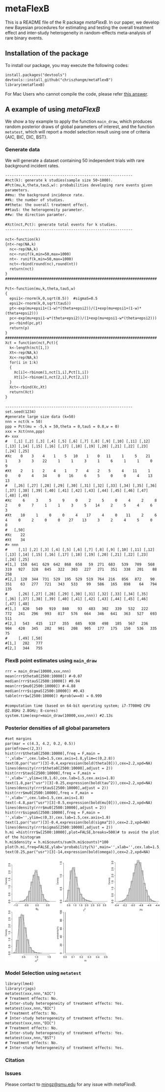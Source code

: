 # metaFlexB
This is a README file of the R package _metaFlexB_. In our paper, we develop new Bayesian procedures for estimating and testing the overall treatment effect and inter-study heterogeneity in random-effects meta-analysis of rare binary events.

## Installation of the package

To install our package, you may execute the following codes:

```{r, eval = FALSE}
install.packages("devtools")
devtools::install_github("chriszhangm/metaFlexB")
library(metaFlexB)
```
For Mac Users who cannot compile the code, please refer [this answer](https://thecoatlessprofessor.com/programming/cpp/r-compiler-tools-for-rcpp-on-macos/).

## A example of using _metaFlexB_

We show a toy example to apply the function `main_draw`, which produces random posterior draws of global parameters of interest, and the function `metatest`, which will report a model selection result using one of criteria {AIC, BIC, DIC, BST}.

### Generate data

We will generate a dataset containing 50 independent trials with rare background incident rates.
```{r, eval = FALSE}
----------------------------------------------------------
#nct(k): generate k studies(sample size 50~1000).
#Pct(mu,k,theta,tauS,w): probabilities developing rare events given parameters.
##mu: the background incidence rate.
##k: the number of studies.
##theta: the overall treatment effect.
##tauS: the heterogeneity parameter.
##w: the direction paramter.

#Xct(nct,Pct): generate total events for k studies.
----------------------------------------------------------

nct<-function(k)
{nt<-rep(NA,k)
  nc<-rep(NA,k)
  nc<-runif(k,min=50,max=1000)
  nt<- runif(k,min=50,max=1000)         
  nct<-rbind(round(nc),round(nt))
  return(nct)
}
#####################################################################

Pct<-function(mu,k,theta,tauS,w)
{
  epsi1<-rnorm(k,0,sqrt(0.5))  #sigmaS=0.5
  epsi2<-rnorm(k,0,sqrt(tauS))
  pt<-exp(mu+epsi1+(1-w)*(theta+epsi2))/(1+exp(mu+epsi1+(1-w)*(theta+epsi2)))
  pc<-exp(mu+epsi1-w*(theta+epsi2))/(1+exp(mu+epsi1-w*(theta+epsi2)))
  p<-rbind(pc,pt)
  return(p)
}
#####################################################################
Xct = function(nct,Pct){
  k<-length(nct[1,])
  Xt<-rep(NA,k)
  Xc<-rep(NA,k)
  for(i in 1:k)
  {
    Xc[i]<-rbinom(1,nct[1,i],Pct[1,i])
    Xt[i]<-rbinom(1,nct[2,i],Pct[2,i])
  }
  Xct<-rbind(Xc,Xt)
  return(Xct)
}

----------------------------------------------------------
set.seed(1234)
#generate large size data (k=50)
nnn = nct(k = 50)
ppp = Pct(mu = -5,k = 50,theta = 0,tauS = 0.8,w = 0)
xxx = Xct(nnn,ppp)
#> xxx
#   [,1] [,2] [,3] [,4] [,5] [,6] [,7] [,8] [,9] [,10] [,11] [,12] [,13] [,14] [,15] [,16] [,17] [,18] [,19] [,20] [,21] [,22] [,23] [,24] [,25]
#Xc    0    3    4    1    5   10    1    0   11     1     5    21     1     3     3    22     1     1     3     1     6     1     1     0     9
#Xt    2    1    2    4    1    7    4    2    5     4    11     1     0     0     4    34     0    16     6     5     0     0     4    13    13
#   [,26] [,27] [,28] [,29] [,30] [,31] [,32] [,33] [,34] [,35] [,36] [,37] [,38] [,39] [,40] [,41] [,42] [,43] [,44] [,45] [,46] [,47] [,48] [,49]
#Xc     6     3     5     9     0     2     5     0     4     2     8     2     0     7     1     1     3     5    14     2     5     4     6     3
#Xt    10     1     0     0     4    17     4     0    11     2     6     4     0     2     0     0    27    13     3     2     4     5     0     8
#   [,50]
#Xc    22
#Xt    34
#> nnn
#     [,1] [,2] [,3] [,4] [,5] [,6] [,7] [,8] [,9] [,10] [,11] [,12] [,13] [,14] [,15] [,16] [,17] [,18] [,19] [,20] [,21] [,22] [,23] [,24] [,25]
#[1,]  158  641  629  642  868  658   59  271  683   539   709   568   319   927   328   845   322   303   227   271   351   338   201    88   258
#[2,]  120  344  731  529  195  529  519  764  216   856   872    90   351    63   277   721   343   533    99   586   165   898    64   794   135
#     [,26] [,27] [,28] [,29] [,30] [,31] [,32] [,33] [,34] [,35] [,36] [,37] [,38] [,39] [,40] [,41] [,42] [,43] [,44] [,45] [,46] [,47] [,48]
#[1,]   820   549   919   840    93   483   302   339   532   222   772   241   296   993   817   576   664   346   641   363   527   693   511
#[2,]   543   415   117   355   685   930   498   185   567   236   904   420   345   202   901   208   905   177   175   150   536   335    75
#     [,49] [,50]
#[1,]   282   777
#[2,]   344   755
```

### FlexB point estimates using `main_draw`
```{r, eval = FALSE}
rrr = main_draw(10000,xxx,nnn)
mean(rrr$theta0[2500:10000]) #-0.07
median(rrr$tauS[2500:10000]) #0.94
mean(rrr$mu0[2500:10000]) #-4.88
median(rrr$sigmaS[2500:10000]) #0.43
table(rrr$w[2500:10000]) #prob(w==0) = 0.999

#computation time (based on 64-bit operating system; i7-7700HQ CPU @2.8GHz 2.8GHz; 8-cores)
system.time(expr=main_draw(10000,xxx,nnn)) #2.13s
```

### Posterior densities of all global parameters
```{r,eval=FALSE}
#set margins
par(mar = c(4.3, 4.2, 0.2, 0.5))
par(mfrow=c(2,3))
hist(rrr$theta0[2500:10000],freq = F,main = '',xlab='',cex.lab=1.5,cex.axis=1.8,ylim=c(0,2.8))
text(0,par("usr")[3]-0.4,expression(bold(theta[0])),cex=2.2,xpd=NA)
lines(density(rrr$theta0[2500:10000],adjust = 2))
hist(rrr$tauS[2500:10000],freq = F,main = '',xlab='',ylim=c(0,1.6),cex.lab=1.5,cex.axis=1.8)
text(1.8,par("usr")[3]-0.25,expression(bold(tau^2)),cex=2.2,xpd=NA)
lines(density(rrr$tauS[2500:10000],adjust = 2))
hist(rrr$mu0[2500:10000],freq = F,main = '',xlab='',cex.lab=1.5,cex.axis=1.8)
text(-4.8,par("usr")[3]-0.5,expression(bold(mu[0])),cex=2.2,xpd=NA)
lines(density(rrr$mu0[2500:10000],adjust = 2))
hist(rrr$sigmaS[2500:10000],freq = F,main = '',xlab='',ylim=c(0,3),cex.lab=1.5,cex.axis=1.8)
text(1,par("usr")[3]-0.4,expression(bold(sigma^2)),cex=2.2,xpd=NA)
lines(density(rrr$sigmaS[2500:10000],adjust = 2))
h.mi =hist(rrr$w[2500:10000],plot=FALSE,breaks=500)# to avoid the plot of the histogram
h.mi$density = h.mi$counts/sum(h.mi$counts)*100
plot(h.mi,freq=FALSE,ylab='probability(%)',main='',xlab='',cex.lab=1.5,cex.axis=1.8,bty='n')
text(0.25,par("usr")[3]-14,expression(bold(omega)),cex=2.2,xpd=NA)
```
![Posterior_Densities](./Pics/github_pic1.png)

### Model Selection using `metatest`
```{r,eval=FALSE}
library(lme4)
library(rjags)
metatest(xxx,nnn,"AIC")
# Treatment effects: No.
# Inter-study heterogeneity of treatment effects: Yes.
metatest(xxx,nnn,"BIC")
# Treatment effects: No.
# Inter-study heterogeneity of treatment effects: Yes.
metatest(xxx,nnn,"DIC")
# Treatment effects: No.
# Inter-study heterogeneity of treatment effects: Yes.
metatest(xxx,nnn,"BST")
# Treatment effects: No.
# Inter-study heterogeneity of treatment effects: Yes.
```

### Citation
### Issues
Please contact to mingz@smu.edu for any issue with _metaFlexB_.
